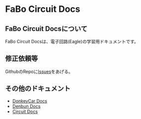 # FaBo Circuit Docs

## FaBo Circuit Docsについて

FaBo Circuit Docsは、電子回路(Eagle)の学習用ドキュメントです。

## 修正依頼等

GithubのRepoに[Issues](https://github.com/FaBoPlatform/CircuitDocs/issues)をあげる。

## その他のドキュメント

- [DonkeyCar Docs](https://faboplatform.github.io/DonkeyDocs/)
- [Denbun Docs](https://faboplatform.github.io/DenbunDocs/)
- [Circuit Docs](https://faboplatform.github.io/CircuitDocs/)